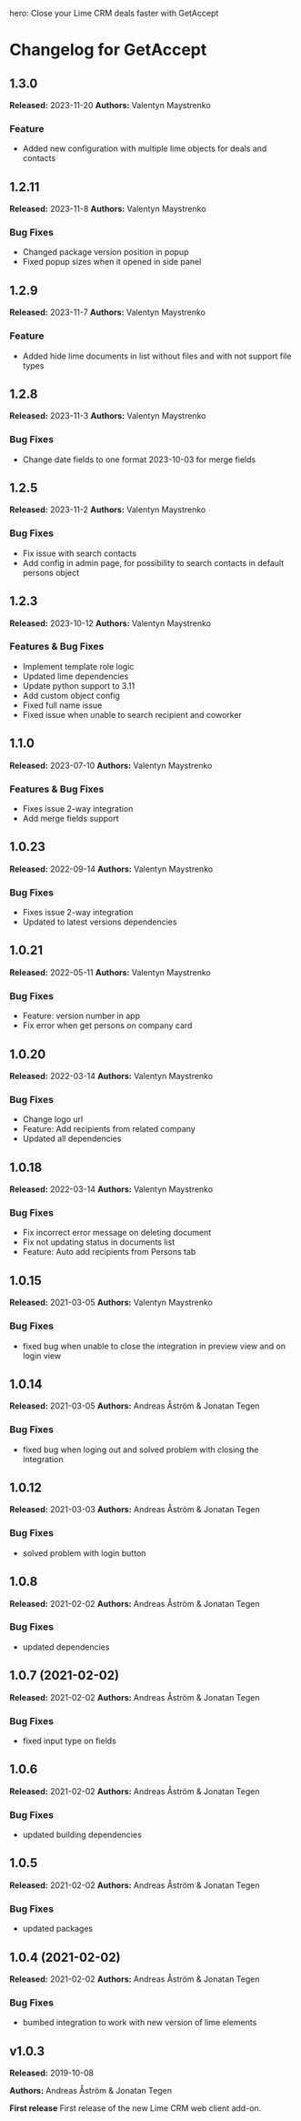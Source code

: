 hero: Close your Lime CRM deals faster with GetAccept

# Changelog for GetAccept

## 1.3.0
**Released:** 2023-11-20
**Authors:** Valentyn Maystrenko
### Feature
* Added new configuration with multiple lime objects for deals and contacts

## 1.2.11
**Released:** 2023-11-8
**Authors:** Valentyn Maystrenko
### Bug Fixes
* Changed package version position in popup
* Fixed popup sizes when it opened in side panel


## 1.2.9
**Released:** 2023-11-7
**Authors:** Valentyn Maystrenko
### Feature
* Added hide lime documents in list without files and with not support file types

## 1.2.8
**Released:** 2023-11-3
**Authors:** Valentyn Maystrenko
### Bug Fixes
* Change date fields to one format 2023-10-03 for merge fields


## 1.2.5
**Released:** 2023-11-2
**Authors:** Valentyn Maystrenko
### Bug Fixes
* Fix issue with search contacts 
* Add config in admin page, for possibility to search contacts in default persons object

## 1.2.3
**Released:** 2023-10-12
**Authors:** Valentyn Maystrenko
### Features & Bug Fixes
* Implement template role logic
* Updated lime dependencies
* Update python support to 3.11
* Add custom object config
* Fixed full name issue
* Fixed issue when unable to search recipient and coworker


## 1.1.0
**Released:** 2023-07-10
**Authors:** Valentyn Maystrenko
### Features & Bug Fixes
* Fixes issue 2-way integration
* Add merge fields support


## 1.0.23
**Released:** 2022-09-14
**Authors:** Valentyn Maystrenko
### Bug Fixes
* Fixes issue 2-way integration
* Updated to latest versions dependencies

## 1.0.21
**Released:** 2022-05-11
**Authors:** Valentyn Maystrenko
### Bug Fixes
* Feature: version number in app
* Fix error when get persons on company card

## 1.0.20
**Released:** 2022-03-14
**Authors:** Valentyn Maystrenko
### Bug Fixes
*  Change logo url 
*  Feature: Add recipients from related company
*  Updated all dependencies 

## 1.0.18
**Released:** 2022-03-14
**Authors:** Valentyn Maystrenko
### Bug Fixes
*  Fix incorrect error message on deleting document
*  Fix not updating status in documents list
*  Feature: Auto add recipients from Persons tab

## 1.0.15
**Released:** 2021-03-05
**Authors:** Valentyn Maystrenko
### Bug Fixes
*  fixed bug when unable to close the integration in preview view and on login view 


## 1.0.14
**Released:** 2021-03-05
**Authors:** Andreas Åström & Jonatan Tegen
### Bug Fixes
*  fixed bug when loging out and solved problem with closing the integration 

## 1.0.12
**Released:** 2021-03-03
**Authors:** Andreas Åström & Jonatan Tegen
### Bug Fixes
* solved problem with login button 
## 1.0.8
**Released:** 2021-02-02
**Authors:** Andreas Åström & Jonatan Tegen
### Bug Fixes
*  updated dependencies

## 1.0.7 (2021-02-02)
**Released:** 2021-02-02
**Authors:** Andreas Åström & Jonatan Tegen
### Bug Fixes

* fixed input type on fields

## 1.0.6
**Released:** 2021-02-02
**Authors:** Andreas Åström & Jonatan Tegen
### Bug Fixes

* updated building dependencies

## 1.0.5
**Released:** 2021-02-02
**Authors:** Andreas Åström & Jonatan Tegen
### Bug Fixes

* updated packages

## 1.0.4 (2021-02-02)
**Released:** 2021-02-02
**Authors:** Andreas Åström & Jonatan Tegen

### Bug Fixes
* bumbed integration to work with new version of lime elements

## v1.0.3

**Released:** 2019-10-08

**Authors:** Andreas Åström & Jonatan Tegen

**First release**
First release of the new Lime CRM web client add-on.
